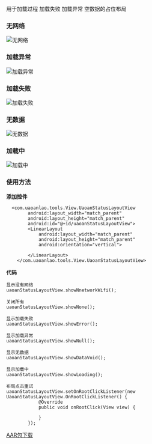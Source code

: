 用于加载过程  加载失败  加载异常  空数据的占位布局

### 无网络
![无网络](https://foruda.gitee.com/images/1698236726878310557/e9eb0a7a_4828217.jpeg "nowifi.jpg")
### 加载异常
![加载异常](https://foruda.gitee.com/images/1698236772195747866/63853cf0_4828217.jpeg "yc.jpg")
### 加载失败
![加载失败](https://foruda.gitee.com/images/1698236809751356685/2cbec36e_4828217.jpeg "sb.jpg")
### 无数据
![无数据](https://foruda.gitee.com/images/1698236874269040536/545deed7_4828217.jpeg "void.jpg")
### 加载中
![加载中](https://foruda.gitee.com/images/1698236887145073492/b8ca74c7_4828217.jpeg "loading.jpg")


### 使用方法
 **添加控件**
 
```
  <com.uaoanlao.tools.View.UaoanStatusLayoutView
        android:layout_width="match_parent"
        android:layout_height="match_parent"
        android:id="@+id/uaoanStatusLayoutView">
        <LinearLayout
            android:layout_width="match_parent"
            android:layout_height="match_parent"
            android:orientation="vertical">

        </LinearLayout>
    </com.uaoanlao.tools.View.UaoanStatusLayoutView>
```



 **代码** 

```
显示没有网络
uaoanStatusLayoutView.showNnetworkWifi();

关闭所有
uaoanStatusLayoutView.showNone();

显示加载失败
uaoanStatusLayoutView.showError();

显示加载异常
uaoanStatusLayoutView.showNull();

显示无数据
uaoanStatusLayoutView.showDataVoid();

显示加载中
uaoanStatusLayoutView.showLoading();

布局点击重试
uaoanStatusLayoutView.setOnRootClickListener(new UaoanStatusLayoutView.OnRootClickListener() {
            @Override
            public void onRootClick(View view) {
                
            }
        });

```




[AAR包下载](https://gitee.com/yuxyu47/UaoanStatusLayout/raw/master/UaoanStatusLayoutLibrary.aar)